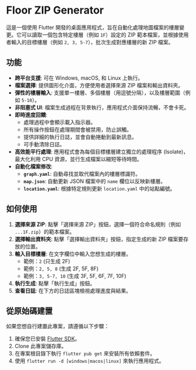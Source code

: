 # Floor ZIP Generator

這是一個使用 Flutter 開發的桌面應用程式，旨在自動化處理地圖檔案的樓層變更。它可以讀取一個包含特定樓層（例如 `1F`）設定的 ZIP 範本檔案，並根據使用者輸入的目標樓層（例如 `2, 3, 5-7`），批次生成對應樓層的新 ZIP 檔案。

## 功能

- **跨平台支援**: 可在 Windows, macOS, 和 Linux 上執行。
- **檔案選擇**: 提供圖形化介面，方便使用者選擇來源 ZIP 檔案和輸出資料夾。
- **彈性的樓層輸入**: 支援單一樓層、多個樓層（用逗號分隔），以及樓層範圍（例如 `5-10`）。
- **非阻塞式 UI**: 檔案生成過程在背景執行，應用程式介面保持流暢，不會卡死。
- **即時進度回饋**:
    - 處理過程中會顯示載入指示器。
    - 所有操作按鈕在處理期間會被禁用，防止誤觸。
    - 提供詳細的執行日誌，並會自動捲動到最新訊息。
    - 可手動清除日誌。
- **高效能平行處理**: 應用程式會為每個目標樓層建立獨立的處理程序 (Isolate)，最大化利用 CPU 資源，並行生成檔案以縮短等待時間。
- **自動化檔案修改**:
    - **`graph.yaml`**: 自動尋找並取代檔案內的樓層標識符。
    - **`map.json`**: 自動更新 JSON 檔案中的 `name` 欄位以反映新樓層。
    - **`location.yaml`**: 根據特定規則更新 `location.yaml` 中的站點編號。

## 如何使用

1.  **選擇來源 ZIP**: 點擊「選擇來源 ZIP」按鈕，選擇一個符合命名規則（例如 `...1F.zip`）的範本檔案。
2.  **選擇輸出資料夾**: 點擊「選擇輸出資料夾」按鈕，指定生成的新 ZIP 檔案要存放的位置。
3.  **輸入目標樓層**: 在文字欄位中輸入您想生成的樓層。
    -   範例：`2` (只生成 2F)
    -   範例：`2, 5, 8` (生成 2F, 5F, 8F)
    -   範例：`3, 5-7, 10` (生成 3F, 5F, 6F, 7F, 10F)
4.  **執行生成**: 點擊「執行生成」按鈕。
5.  **查看日誌**: 在下方的日誌區塊檢視處理進度與結果。

## 從原始碼建置

如果您想自行建置此專案，請遵循以下步驟：

1.  確保您已安裝 [Flutter SDK](https://flutter.dev/docs/get-started/install)。
2.  Clone 此專案儲存庫。
3.  在專案根目錄下執行 `flutter pub get` 來安裝所有依賴套件。
4.  使用 `flutter run -d [windows|macos|linux]` 來執行應用程式。
